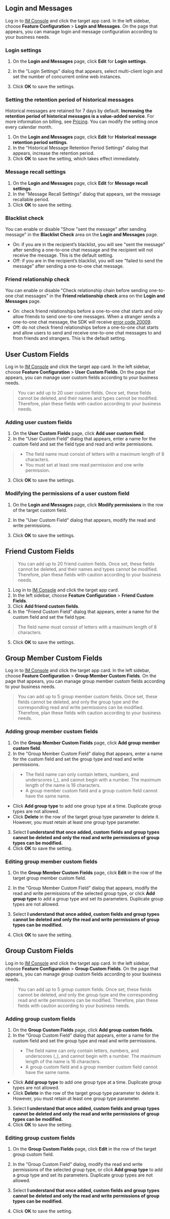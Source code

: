 ## Login and Messages
Log in to [IM Console](https://console.cloud.tencent.com/im) and click the target app card. In the left sidebar, choose **Feature Configuration** > **Login and Messages**. On the page that appears, you can manage login and message configuration according to your business needs.

### Login settings
1. On the **Login and Messages** page, click **Edit** for **Login settings**.
2. In the "Login Settings" dialog that appears, select multi-client login and set the number of concurrent online web instances.

3. Click **OK** to save the settings.

### Setting the retention period of historical messages
Historical messages are retained for 7 days by default. **Increasing the retention period of historical messages is a value-added service**. For more information on billing, see [Pricing](https://intl.cloud.tencent.com/document/product/1047/34350). You can modify the setting once every calendar month.

1. On the **Login and Messages** page, click **Edit** for **Historical message retention period settings**.
2. In the "Historical Message Retention Period Settings" dialog that appears, increase the retention period.
3. Click **OK** to save the setting, which takes effect immediately.

### Message recall settings
1. On the **Login and Messages** page, click **Edit** for **Message recall settings**.
2. In the "Message Recall Settings" dialog that appears, set the message recallable period.
3. Click **OK** to save the setting.

### Blacklist check
You can enable or disable "Show "sent the message" after sending message" in the **Blacklist Check** area on the **Login and Messages** page.
- On: if you are in the recipient’s blacklist, you will see "sent the message" after sending a one-to-one chat message and the recipient will not receive the message. This is the default setting.
- Off: if you are in the recipient’s blacklist, you will see "failed to send the message" after sending a one-to-one chat message.

### Friend relationship check
You can enable or disable "Check relationship chain before sending one-to-one chat messages" in the **Friend relationship check** area on the **Login and Messages** page.
- On: check friend relationships before a one-to-one chat starts and only allow friends to send one-to-one messages. When a stranger sends a one-to-one chat message, the SDK will receive [error code 20009](https://intl.cloud.tencent.com/document/product/1047/34348#.E6.B6.88.E6.81.AF.E9.94.99.E8.AF.AF.E7.A0.812).
- Off: do not check friend relationships before a one-to-one chat starts and allow users to send and receive one-to-one chat messages to and from friends and strangers. This is the default setting.

## User Custom Fields
Log in to [IM Console](https://console.cloud.tencent.com/im) and click the target app card. In the left sidebar, choose **Feature Configuration** > **User Custom Fields**. On the page that appears, you can manage user custom fields according to your business needs.
>You can add up to 20 user custom fields. Once set, these fields cannot be deleted, and their names and types cannot be modified. Therefore, plan these fields with caution according to your business needs.

### Adding user custom fields

1. On the **User Custom Fields** page, click **Add user custom field**.
2. In the "User Custom Field" dialog that appears, enter a name for the custom field and set the field type and read and write permissions.
 >
 >- The field name must consist of letters with a maximum length of 8 characters.
 >- You must set at least one read permission and one write permission.
 >

3. Click **OK** to save the settings.

### Modifying the permissions of a user custom field
1. On the **Login and Messages** page, click **Modify permissions** in the row of the target custom field.
2. In the "User Custom Field" dialog that appears, modify the read and write permissions.

3. Click **OK** to save the settings.

## Friend Custom Fields
>You can add up to 20 friend custom fields. Once set, these fields cannot be deleted, and their names and types cannot be modified. Therefore, plan these fields with caution according to your business needs.

1. Log in to [IM Console](https://console.cloud.tencent.com/im) and click the target app card.
2. In the left sidebar, choose **Feature Configuration** > **Friend Custom Fields**.
3. Click **Add friend custom fields**.
4. In the "Friend Custom Field" dialog that appears, enter a name for the custom field and set the field type.
 >The field name must consist of letters with a maximum length of 8 characters.
 >

5. Click **OK** to save the settings.

## Group Member Custom Fields
Log in to [IM Console](https://console.cloud.tencent.com/im) and click the target app card. In the left sidebar, choose **Feature Configuration** > **Group Member Custom Fields**. On the page that appears, you can manage group member custom fields according to your business needs.
>You can add up to 5 group member custom fields. Once set, these fields cannot be deleted, and only the group type and the corresponding read and write permissions can be modified. Therefore, plan these fields with caution according to your business needs.

### Adding group member custom fields
1. On the **Group Member Custom Fields** page, click **Add group member custom field**.
2. In the "Group Member Custom Field" dialog that appears, enter a name for the custom field and set the group type and read and write permissions.
  >
  >- The field name can only contain letters, numbers, and underscores (\_), and cannot begin with a number. The maximum length of the name is 16 characters.
  >- A group member custom field and a group custom field cannot have the same name.
  >
 - Click **Add group type** to add one group type at a time. Duplicate group types are not allowed.
 - Click **Delete** in the row of the target group type parameter to delete it. However, you must retain at least one group type parameter.

3. Select **I understand that once added, custom fields and group types cannot be deleted and only the read and write permissions of group types can be modified.**
4. Click **OK** to save the setting.

### Editing group member custom fields
1. On the **Group Member Custom Fields** page, click **Edit** in the row of the target group member custom field.
2. In the "Group Member Custom Field" dialog that appears, modify the read and write permissions of the selected group type, or click **Add group type** to add a group type and set its parameters. Duplicate group types are not allowed.

3. Select **I understand that once added, custom fields and group types cannot be deleted and only the read and write permissions of group types can be modified.**
4. Click **OK** to save the setting.


## Group Custom Fields
Log in to [IM Console](https://console.cloud.tencent.com/im) and click the target app card. In the left sidebar, choose **Feature Configuration** > **Group Custom Fields**. On the page that appears, you can manage group custom fields according to your business needs.
>You can add up to 5 group custom fields. Once set, these fields cannot be deleted, and only the group type and the corresponding read and write permissions can be modified. Therefore, plan these fields with caution according to your business needs.

### Adding group custom fields
1. On the **Group Custom Fields** page, click **Add group custom fields**.
2. In the "Group Custom Field" dialog that appears, enter a name for the custom field and set the group type and read and write permissions.
  >
  >- The field name can only contain letters, numbers, and underscores (\_), and cannot begin with a number. The maximum length of the name is 16 characters.
  >- A group custom field and a group member custom field cannot have the same name.
  >
 - Click **Add group type** to add one group type at a time. Duplicate group types are not allowed.
 - Click **Delete** in the row of the target group type parameter to delete it. However, you must retain at least one group type parameter.

3. Select **I understand that once added, custom fields and group types cannot be deleted and only the read and write permissions of group types can be modified.**
4. Click **OK** to save the setting.

### Editing group custom fields
1. On the **Group Custom Fields** page, click **Edit** in the row of the target group custom field.
2. In the "Group Custom Field" dialog, modify the read and write permissions of the selected group type, or click **Add group type** to add a group type and set its parameters. Duplicate group types are not allowed.

3. Select **I understand that once added, custom fields and group types cannot be deleted and only the read and write permissions of group types can be modified.**
4. Click **OK** to save the setting.

